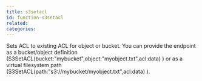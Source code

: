 ```yaml
---
title: s3setacl
id: function-s3setacl
related:
categories:
---
```


Sets ACL to existing ACL for object or bucket. You can provide the endpoint as a bucket/object definition (S3SetACL(bucket:"mybucket",object:"myobject.txt",acl:data) ) or as a virtual filesystem path (S3SetACL(path:"s3://mybucket/myobject.txt",acl:data) ).